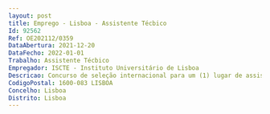 ```yaml
--- 
layout: post
title: Emprego - Lisboa - Assistente Técbico
Id: 92562
Ref: OE202112/0359
DataAbertura: 2021-12-20
DataFecho: 2022-01-01
Trabalho: Assistente Técbico
Empregador: ISCTE - Instituto Universitário de Lisboa
Descricao: Concurso de seleção internacional para um (1) lugar de assistente de investigação, a tempo integral para o exercício de atividades de investigação no Centro de Investigação e Estudos de Sociologia (CIES Iscte) do Iscte   Instituto Universitário de Lisboa, no âmbito do projeto  Avaliação Externa do programa Schools2030 , cujo financiamento foi aprovado pela Fundação Aga Khan Portugal.
CodigoPostal: 1600-083 LISBOA
Concelho: Lisboa
Distrito: Lisboa
--- 
```

